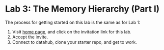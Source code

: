 # Lab 3: The Memory Hierarchy (Part I)

The process for getting started on this lab is the same as for Lab 1:

1.  Visit [home page](https://github.com/CSE141pp/Home/), and click on the invitation link for this lab.
2.  Accept the invite.
3.  Connect to datahub, clone your starter repo, and get to work.


